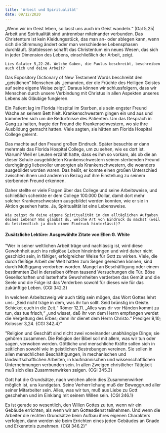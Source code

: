 ```yaml
---
title: 'Arbeit und Spiritualität'
date: 09/12/2020
---
```


„Wenn wir im Geist leben, so lasst uns auch im Geist wandeln.“ (Gal 5,25) Arbeit und Spiritualität sind untrennbar miteinander verbunden. Das Christentum ist kein Kleidungsstück, das man an- oder ablegen kann, wenn sich die Stimmung ändert oder man verschiedene Lebensphasen durchläuft. Stattdessen schafft das Christentum ein neues Wesen, das sich in jeder Dimension des Lebens, einschließlich der Arbeit, zeigt.

`Lies Galater 5,22–26. Welche Gaben, die Paulus beschreibt, beschreiben auch dich und deine Arbeit?`

Das Expository Dictionary of New Testament Words beschreibt den „geistlichen“ Menschen als „jemanden, der die Früchte des Heiligen Geistes auf seine eigene Weise zeigt“. Daraus können wir schlussfolgern, dass wir Menschen durch unsere Verbindung mit Christus in allen Aspekten unseres Lebens als Gläubige fungieren.

Ein Patient lag im Florida Hospital im Sterben, als sein engster Freund Wache an seinem Bett hielt. Krankenschwestern gingen ein und aus und kümmerten sich um die Bedürfnisse des Patienten. Um das Gespräch in Gang zu halten, fragte der Freund die Krankenschwestern, wo sie ihre Ausbildung gemacht hatten. Viele sagten, sie hätten am Florida Hospital College gelernt.

Das machte auf den Freund großen Eindruck. Später besuchte er dann mehrmals das Florida Hospital College, um zu sehen, wie es dort ist. Warum? Weil er Leuten erzählt hatte, dass es ihm so vorkam, als ob die an dieser Schule ausgebildeten Krankenschwestern seinen sterbenden Freund durchgängig liebevoller umsorgten als Krankenschwestern, die woanders ausgebildet worden waren. Das heißt, er konnte einen großen Unterschied zwischen ihnen und anderen in Bezug auf ihre Einstellung zu seinem sterbenden Freund erkennen.

Daher stellte er viele Fragen über das College und seine Arbeitsweise, und schließlich schenkte er dem College 100.000 Dollar, damit dort mehr solcher Krankenschwestern ausgebildet werden konnten, wie er sie in Aktion gesehen hatte. Ja, Spiritualität ist eine Lebensweise.

`Wie zeigst du deine eigene Spiritualität in den alltäglichen Aufgaben deines Lebens? Was glaubst du, welche Art von Eindruck du machst (weil du letztendlich ja doch einen Eindruck hinterlässt)?`

#### Zusätzliche Lektüre: Ausgewählte Zitate von Ellen G. White

"Wer in seiner weltlichen Arbeit träge und nachlässig ist, wird diese Gewohnheit auch ins religiöse Leben hineinbringen und wird daher nicht geschickt sein, in fähiger, erfolgreicher Weise für Gott zu wirken. Viele, die durch fleißige Arbeit der Welt hätten zum Segen gereichen können, sind durch Müßiggang verdorben worden. Mangel an Beschäftigung oder einem bestimmten Ziel in derselben öffnen tausend Versuchungen die Tür. Böse Gesellschaften und lasterhafte Gewohnheiten verderben das Gemüt und die Seele und die Folge ist das Verderben sowohl für dieses wie für das zukünftige Leben. {CGl 342.3}

In welchem Arbeitszweig wir auch tätig sein mögen, das Wort Gottes lehrt uns: „Seid nicht träge in dem, was ihr tun sollt. Seid brünstig im Geiste. Schicket euch in die Zeit.“ Römer 12,11. „Alles was dir vor Händen kommt zu tun, das tue frisch,“ „und wisset, daß ihr von dem Herrn empfangen werdet die Vergeltung des Erbes; denn ihr dienet dem Herrn Christo.“ Prediger 9,10; Kolosser 3,24. {CGl 342.4}"

"Religion und Geschäft sind nicht zwei voneinander unabhängige Dinge; sie gehören zusammen. Die Religion der Bibel soll mit allem, was wir tun oder sagen, verwoben werden. Göttliche und menschliche Kräfte sollen sich in zeitlichen sowohl wie in geistlichen Bestrebungen vereinen. Sie sollen in allen menschlichen Beschäftigungen, in mechanischen und landwirtschaftlichen Arbeiten, in kaufmännischen und wissenschaftlichen Unternehmungen verbunden sein. In allen Zweigen christlicher Tätigkeit muß sich dies Zusammenwirken zeigen. {CGl 345.3}

Gott hat die Grundsätze, nach welchen allein dies Zusammenwirken möglich ist, uns kundgetan. Seine Verherrlichung muß der Beweggrund aller seiner Mitarbeiter sein. Alles, was wir tun, muß aus Liebe zu Gott geschehen und im Einklang mit seinem Willen sein. {CGl 346.1}

Es ist gerade so wesentlich, den Willen Gottes zu tun, wenn wir ein Gebäude errichten, als wenn wir am Gottesdienst teilnehmen. Und wenn die Arbeiter die rechten Grundsätze beim Aufbau ihres eigenen Charakters verfolgen, dann werden sie beim Errichten eines jeden Gebäudes an Gnade und Erkenntnis zunehmen. {CGl 346.2}"